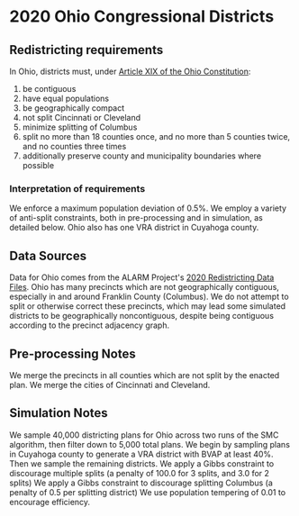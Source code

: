 # 2020 Ohio Congressional Districts

## Redistricting requirements
In Ohio, districts must, under [Article XIX of the Ohio Constitution](https://www.legislature.ohio.gov/laws/ohio-constitution/article?id=19):

1. be contiguous
1. have equal populations
1. be geographically compact
1. not split Cincinnati or Cleveland
1. minimize splitting of Columbus
1. split no more than 18 counties once, and no more than 5 counties twice, and no counties three times
1. additionally preserve county and municipality boundaries where possible


### Interpretation of requirements
We enforce a maximum population deviation of 0.5%.
We employ a variety of anti-split constraints, both in pre-processing and in simulation, as detailed below.
Ohio also has one VRA district in Cuyahoga county.

## Data Sources
Data for Ohio comes from the ALARM Project's [2020 Redistricting Data Files](https://alarm-redist.github.io/posts/2021-08-10-census-2020/).
Ohio has many precincts which are not geographically contiguous, especially in and around Franklin County (Columbus). We do not attempt to split or otherwise correct these precincts, which may lead some simulated districts to be geographically noncontiguous, despite being contiguous according to the precinct adjacency graph.

## Pre-processing Notes
We merge the precincts in all counties which are not split by the enacted plan.
We merge the cities of Cincinnati and Cleveland.

## Simulation Notes
We sample 40,000 districting plans for Ohio across two runs of the SMC algorithm, then filter down to 5,000 total plans.
We begin by sampling plans in Cuyahoga county to generate a VRA district with BVAP at least 40%. Then we sample the remaining districts.
We apply a Gibbs constraint to discourage multiple splits (a penalty of 100.0 for 3 splits, and 3.0 for 2 splits)
We apply a Gibbs constraint to discourage splitting Columbus (a penalty of 0.5 per splitting district)
We use population tempering of 0.01 to encourage efficiency.
